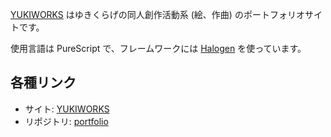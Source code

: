 [YUKIWORKS](https://yukikurage.github.io/portfolio/#) はゆきくらげの同人創作活動系 (絵、作曲) のポートフォリオサイトです。

使用言語は PureScript で、フレームワークには [Halogen](https://github.com/purescript-halogen/purescript-halogen) を使っています。

## 各種リンク

- サイト:
  [YUKIWORKS](https://yukikurage.github.io/portfolio/#)
- リポジトリ:
  [portfolio](https://github.com/yukikurage/portfolio)
